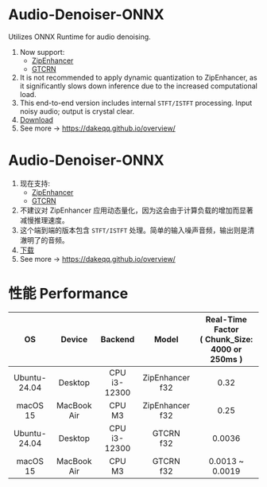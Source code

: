 # Audio-Denoiser-ONNX
Utilizes ONNX Runtime for audio denoising.
1. Now support:
   - [ZipEnhancer](https://modelscope.cn/models/iic/speech_zipenhancer_ans_multiloss_16k_base)
   - [GTCRN](https://github.com/Xiaobin-Rong/gtcrn)
3. It is not recommended to apply dynamic quantization to ZipEnhancer, as it significantly slows down inference due to the increased computational load.
4. This end-to-end version includes internal `STFT/ISTFT` processing. Input noisy audio; output is crystal clear.
5. [Download](https://drive.google.com/drive/folders/1L13BJRqdBrPX8jQj3wwCiI67xC5QIT3S?usp=drive_link)
6. See more -> https://dakeqq.github.io/overview/

# Audio-Denoiser-ONNX
1. 现在支持:
   - [ZipEnhancer](https://modelscope.cn/models/iic/speech_zipenhancer_ans_multiloss_16k_base)
   - [GTCRN](https://github.com/Xiaobin-Rong/gtcrn)
3. 不建议对 ZipEnhancer 应用动态量化，因为这会由于计算负载的增加而显著减慢推理速度。
4. 这个端到端的版本包含 `STFT/ISTFT` 处理。简单的输入噪声音频，输出则是清澈明了的音频。
5. [下载](https://drive.google.com/drive/folders/1L13BJRqdBrPX8jQj3wwCiI67xC5QIT3S?usp=drive_link)
6. See more -> https://dakeqq.github.io/overview/

# 性能 Performance
| OS | Device | Backend | Model | Real-Time Factor<br>( Chunk_Size: 4000 or 250ms ) |
|:-------:|:-------:|:-------:|:-------:|:-------:|
| Ubuntu-24.04 | Desktop | CPU<br>i3-12300 | ZipEnhancer<br>f32 | 0.32 |
| macOS 15  | MacBook Air | CPU<br>M3 | ZipEnhancer<br>f32 | 0.25 |
| Ubuntu-24.04 | Desktop | CPU<br>i3-12300 | GTCRN<br>f32 | 0.0036 |
| macOS 15  | MacBook Air | CPU<br>M3 | GTCRN<br>f32 | 0.0013 ~<br>0.0019 |
